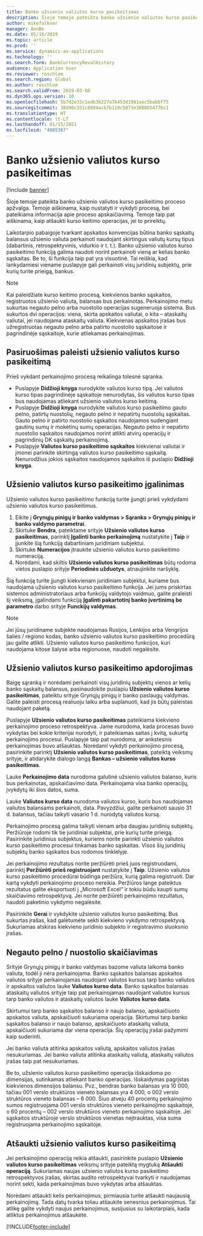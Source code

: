 ```yaml
---
title: Banko užsienio valiutos kurso pasikeitimas
description: Šioje temoje pateikta banko užsienio valiutos kurso pasikeitimo proceso apžvalga. Temoje pateikiama informacija apie sąranką, proceso vykdymą, proceso apskaičiavimą ir kurso keitimo operacijų atšaukimą.
author: mikefalkner
manager: AnnBe
ms.date: 05/16/2019
ms.topic: article
ms.prod: ''
ms.service: dynamics-ax-applications
ms.technology: ''
ms.search.form: BankCurrencyRevalHistory
audience: Application User
ms.reviewer: roschlom
ms.search.region: Global
ms.author: roschlom
ms.search.validFrom: 2019-03-08
ms.dyn365.ops.version: 10
ms.openlocfilehash: 5b7d2e33c1edb36227a76453d1981aec5babbf75
ms.sourcegitcommit: 38d40c331c8894acb7b119c5073e3088b54776c1
ms.translationtype: HT
ms.contentlocale: lt-LT
ms.lasthandoff: 01/15/2021
ms.locfileid: "4985367"
---
```

# <a name="bank-foreign-currency-revaluation"></a>Banko užsienio valiutos kurso pasikeitimas

[!include [banner](../includes/banner.md)]


Šioje temoje pateikta banko užsienio valiutos kurso pasikeitimo proceso apžvalga. Temoje aiškinama, kaip nustatyti ir vykdyti procesą, bei pateikiama informacija apie proceso apskaičiavimą. Temoje taip pat aiškinama, kaip atšaukti kurso keitimo operacijas, jei to prireiktų.

Laikotarpio pabaigoje tvarkant apskaitos konvencijas būtina banko sąskaitų balansus užsienio valiuta perkainoti naudojant skirtingus valiutų kursų tipus (dabartinis, retrospektyvinis, vidurkio ir t. t.). Banko užsienio valiutos kurso pasikeitimo funkciją galima naudoti norint perkainoti vieną ar kelias banko sąskaitas. Be to, ši funkcija taip pat yra visuotinė. Tai reiškia, kad lankydamiesi viename puslapyje gali perkainoti visų juridinių subjektų, prie kurių turite prieigą, bankus.

> [!NOTE]
> Kai paleidžiate kurso keitimo procesą, kiekvienos banko sąskaitos, registruotos užsienio valiuta, balansas bus perkainotas. Perkainojimo metu sukurtas negauto pelno arba nuostolio operacijas sugeneruoja sistema. Bus sukurtos dvi operacijos: viena, skirta apskaitos valiutai, o kita – ataskaitų valiutai, jei naudojama ataskaitų valiuta. Kiekvienas apskaitos įrašas bus užregistruotas negauto pelno arba patirto nuostolio sąskaitose ir pagrindinėje sąskaitoje, kurie atliekamas perkainojimas.

## <a name="prepare-to-run-foreign-currency-revaluation"></a>Pasiruošimas paleisti užsienio valiutos kurso pasikeitimą

Prieš vykdant perkainojimo procesą reikalinga tolesnė sąranka.

- Puslapyje **Didžioji knyga** nurodykite valiutos kurso tipą. Jei valiutos kurso tipas pagrindinėje sąskaitoje nenurodytas, šis valiutos kurso tipas bus naudojamas atliekant užsienio valiutos kurso keitimą.
- Puslapyje **Didžioji knyga** nurodykite valiutos kurso pasikeitimo gauto pelno, patirtų nuostolių, negauto pelno ir nepatirtų nuostolių sąskaitas. Gauto pelno ir patirto nuostolio sąskaitos naudojamos sudengiant gautinų sumų ir mokėtinų sumų operacijas. Negauto pelno ir nepatirto nuostolio sąskaitos naudojamos norint atlikti atvirų operacijų ir pagrindinių DK sąskaitų perkainojimą.
- Puslapyje **Valiutos kurso pasikeitimo sąskaitos** kiekvienai valiutai ir įmonei parinkite skirtingą valiutos kurso pasikeitimo sąskaitą. Nenurodžius jokios sąskaitos naudojamos sąskaitos iš puslapio **Didžioji knyga**.

## <a name="enable-foreign-currency-revaluation"></a>Užsienio valiutos kurso pasikeitimo įgalinimas

Užsienio valiutos kurso pasikeitimo funkciją turite įjungti prieš vykdydami užsienio valiutos kurso pasikeitimus.

1. Eikite į **Grynųjų pinigų ir banko valdymas \> Sąranka \> Grynųjų pinigų ir banko valdymo parametrai**.
2. Skirtuke **Bendra**, pateiktame srityje **Užsienio valiutos kurso pasikeitimas**, parinktį **Įgalinti banko perkainojimą** nustatykite į **Taip** ir įjunkite šią funkciją dabartiniam juridiniam subjektui. 
3. Skirtuke **Numeracijos** įtraukite užsienio valiutos kurso pasikeitimo numeraciją.
4. Norėdami, kad skiltis **Užsienio valiutos kurso pasikeitimas** būtų rodoma vietos puslapio srityje **Periodinės užduotys**, atnaujinkite naršyklę.

Šią funkciją turite įjungti kiekvienam juridiniam subjektui, kuriame bus naudojama užsienio valiutos kurso pasikeitimo funkcija. Jei jums priskirtas sistemos administratoriaus arba funkcijų valdytojo vaidmuo, galite praleisti šį veiksmą, įgalindami funkciją **Įgalinti pakartotinį banko įvertinimą be parametro** darbo srityje **Funckijų valdymas**.

> [!NOTE]
> Jei jūsų juridiname subjekte naudojamas Rusijos, Lenkijos arba Vengrijos šalies / regiono kodas, banko užsienio valiutos kurso pasikeitimo procedūrą jau galite atlikti. Užsienio valiutos kurso pasikeitimo funkcijos, kuri naudojama kitose šalyse arba regionuose, naudoti negalėsite.

## <a name="process-foreign-currency-revaluation"></a>Užsienio valiutos kurso pasikeitimo apdorojimas

Baigę sąranką ir norėdami perkainoti visų juridinių subjektų vienos ar kelių banko sąskaitų balansus, pasinaudokite puslapiu **Užsienio valiutos kurso pasikeitimas**, pateiktu srityje Grynųjų pinigų ir banko paslaugų valdymas. Galite paleisti procesą realiuoju laiku arba suplanuoti, kad jis būtų paleistas naudojant paketą.

Puslapyje **Užsienio valiutos kurso pasikeitimas** pateikiama kiekvieno perkainojimo proceso retrospektyva. Jame nurodoma, kada procesas buvo vykdytas bei kokie kriterijai nurodyti, ir pateikiamas saitas į kvitą, sukurtą perkainojimo procesui. Puslapyje taip pat nurodoma, ar ankstesnis perkainojimas buvo atšauktas. Norėdami vykdyti perkainojimo procesą, pasirinkite parinktį **Užsienio valiutos kurso pasikeitimas**, pateiktą veiksmų srityje, ir atidarykite dialogo langą **Bankas – užsienio valiutos kurso pasikeitimas**.

Lauke **Perkainojimo data** nurodoma galutinė užsienio valiutos balanso, kuris bus perkainotas, apskaičiavimo data. Perkainojama visa banko operacijų, įvykdytų iki šios datos, suma.

Lauke **Valiutos kurso data** nurodoma valiutos kurso, kuris bus naudojamas valiutos balansams perkainoti, data. Pavyzdžiui, galite perkainoti sausio 31 d. balansus, tačiau taikyti vasario 1 d. nurodytą valiutos kursą.

Perkainojimo procesą galima taikyti vienam arba daugiau juridinių subjektų. Peržiūroje rodomi tik tie juridiniai subjektai, prie kurių turite prieigą. Pasirinkite juridinius subjektus, kuriems norite parinkti užsienio valiutos kurso pasikeitimo procesui tinkamas banko sąskaitas. Visos šių juridinių subjektų banko sąskaitos bus rodomos tinklelyje.

Jei perkainojimo rezultatus norite peržiūrėti prieš juos registruodami, parinktį **Peržiūrėti prieš registruojant** nustatykite į **Taip**. Užsienio valiutos kurso pasikeitimo procedūrai būdinga peržiūra, kurią galima registruoti. Dar kartą vykdyti perkainojimo proceso nereikia. Peržiūros lange pateiktus rezultatus galite eksportuoti į „Microsoft Excel“ ir tokiu būdu kaupti sumų skaičiavimo retrospektyvą. Jei norite peržiūrėti perkainojimo rezultatus, naudoti paketinio vykdymo negalėsite.

Pasirinkite **Gerai** ir vykdykite užsienio valiutos kurso pasikeitimą. Bus sukurtas įrašas, kad galėtumėte sekti kiekvieno vykdymo retrospektyvą. Sukuriamas atskiras kiekvieno juridinio subjekto ir registravimo sluoksnio įrašas.

## <a name="calculate-unrealized-gainloss"></a>Negauto pelno / nuostolio skaičiavimas

Srityje Grynųjų pinigų ir banko valdymas bazome valiuta laikoma banko valiuta, todėl ji nėra perkainojama. Banko sąskaitos balansas apskaitos valiutos srityje perkainojamas naudojant valiutos kursus tarp banko valiutos ir apskaitos valiutos lauke **Valiutos kurso data**. Banko sąskaitos balansas ataskaitų valiutos srityje taip pat perkainojamas naudojant valiutos kursus tarp banko valiutos ir ataskaitų valiutos lauke **Valiutos kurso data**.

Skirtumui tarp banko sąskaitos balanso ir naujo balanso, apskaičiuoto apskaitos valiuta, apskaičiuoti sukuriama operacija. Skirtumui tarp banko sąskaitos balanso ir naujo balanso, apskaičiuoto ataskaitų valiuta, apskaičiuoti sukuriama dar viena operacija. Šių operacijų įrašai pažymimi kaip suderinti. 

Jei banko valiuta atitinka apskaitos valiutą, apskaitos valiutos įrašas nesukuriamas. Jei banko valiuta atitinka ataskaitų valiutą, ataskaitų valiutos įrašas taip pat nesukuriamas.

Be to, užsienio valiutos kurso pasikeitimo operacija išskaidoma po dimensijas, sutinkamas atliekant banko operacijas. Išskaidymas pagrįstas kiekvienos dimensijos balansu. Pvz., bendras banko balansas yra 10 000, tačiau 001 verslo struktūros vieneto balansas yra 4 000, o 002 verslo struktūros vieneto balansas – 6 000. Šiuo atveju 40 procentų perkainojimo sumos registruojama 001 verslo struktūros vieneto perkainojimo sąskaitoje, o 60 procentų – 002 verslo struktūros vieneto perkainojimo sąskaitoje. Jei sąskaitos struktūroje verslo struktūros vienetas neįtrauktas, visa suma registruojama perkainojimo sąskaitoje.

## <a name="reverse-foreign-currency-revaluation"></a>Atšaukti užsienio valiutos kurso pasikeitimą

Jei perkainojimo operaciją reikia atšaukti, pasirinkite puslapio **Užsienio valiutos kurso pasikeitimas** veiksmų srityje pateiktą mygtuką **Atšaukti operaciją**. Sukuriamas naujas užsienio valiutos kurso pasikeitimo retrospektyvos įrašas, skirtas audito retrospektyvai tvarkyti ir naudojamas norint sekti, kada perkainojimas buvo vykdytas arba atšauktas.

Norėdami atšaukti kelis perkainojimus, pirmiausia turite atšaukti naujausią perkainojimą. Tada datų tvarka toliau atšaukite senesnius perkainojimus. Tai atlikę galite vykdyti naujus perkainojimus, susijusius su laikotarpiais, kada atliktus perkainojimus atšaukėte.


[!INCLUDE[footer-include](../../includes/footer-banner.md)]